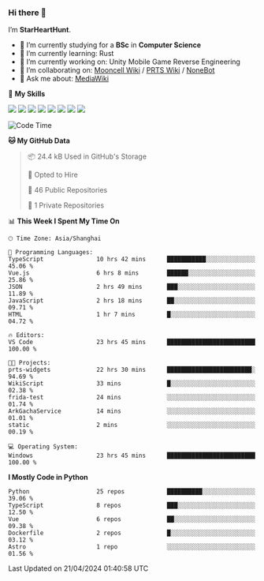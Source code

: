 ### Hi there 👋

I’m **StarHeartHunt**.

- 🏫 I’m currently studying for a **BSc** in **Computer Science**
- 🌱 I’m currently learning: Rust
- 🔭 I’m currently working on: Unity Mobile Game Reverse Engineering
- 👯 I’m collaborating on: [Mooncell Wiki](https://fgo.wiki/) / [PRTS Wiki](http://prts.wiki/) / [NoneBot](https://github.com/nonebot)
- 💬 Ask me about: [MediaWiki](https://www.mediawiki.org)

🌟 **My Skills**

![](https://img.shields.io/badge/-Python-3e74a2?style=flat-square&logo=Python&logoColor=fff)
![](https://img.shields.io/badge/-Node.js-339933?style=flat-square&logo=node.js&logoColor=fff)
![](https://img.shields.io/badge/-Vue-4fc08d?style=flat-square&logo=vue.js&logoColor=fff)
![](https://img.shields.io/badge/-React-2d98ce?style=flat-square&logo=React&logoColor=fff)
![](https://img.shields.io/badge/-TypeScript-3178C6?style=flat-square&logo=TypeScript&logoColor=fff)
![](https://img.shields.io/badge/-Docker-2496ED?style=flat-square&logo=Docker&logoColor=fff)
![](https://img.shields.io/badge/-Linux-000000?style=flat-square&logo=Linux&logoColor=fff)
![](https://img.shields.io/badge/-Dotnet-512bd4?style=flat-square&logo=.net&logoColor=fff)

<!--START_SECTION:waka-->
![Code Time](http://img.shields.io/badge/Code%20Time-980%20hrs%2038%20mins-blue)

**🐱 My GitHub Data** 

> 📦 24.4 kB Used in GitHub's Storage 
 > 
> 💼 Opted to Hire
 > 
> 📜 46 Public Repositories 
 > 
> 🔑 1 Private Repositories 
 > 
📊 **This Week I Spent My Time On** 

```text
🕑︎ Time Zone: Asia/Shanghai

💬 Programming Languages: 
TypeScript               10 hrs 42 mins      ███████████░░░░░░░░░░░░░░   45.06 % 
Vue.js                   6 hrs 8 mins        ██████░░░░░░░░░░░░░░░░░░░   25.86 % 
JSON                     2 hrs 49 mins       ███░░░░░░░░░░░░░░░░░░░░░░   11.89 % 
JavaScript               2 hrs 18 mins       ██░░░░░░░░░░░░░░░░░░░░░░░   09.71 % 
HTML                     1 hr 7 mins         █░░░░░░░░░░░░░░░░░░░░░░░░   04.72 % 

🔥 Editors: 
VS Code                  23 hrs 45 mins      █████████████████████████   100.00 % 

🐱‍💻 Projects: 
prts-widgets             22 hrs 30 mins      ████████████████████████░   94.69 % 
WikiScript               33 mins             █░░░░░░░░░░░░░░░░░░░░░░░░   02.38 % 
frida-test               24 mins             ░░░░░░░░░░░░░░░░░░░░░░░░░   01.74 % 
ArkGachaService          14 mins             ░░░░░░░░░░░░░░░░░░░░░░░░░   01.01 % 
static                   2 mins              ░░░░░░░░░░░░░░░░░░░░░░░░░   00.19 % 

💻 Operating System: 
Windows                  23 hrs 45 mins      █████████████████████████   100.00 % 
```

**I Mostly Code in Python** 

```text
Python                   25 repos            ██████████░░░░░░░░░░░░░░░   39.06 % 
TypeScript               8 repos             ███░░░░░░░░░░░░░░░░░░░░░░   12.50 % 
Vue                      6 repos             ██░░░░░░░░░░░░░░░░░░░░░░░   09.38 % 
Dockerfile               2 repos             █░░░░░░░░░░░░░░░░░░░░░░░░   03.12 % 
Astro                    1 repo              ░░░░░░░░░░░░░░░░░░░░░░░░░   01.56 % 
```




 Last Updated on 21/04/2024 01:40:58 UTC
<!--END_SECTION:waka-->
